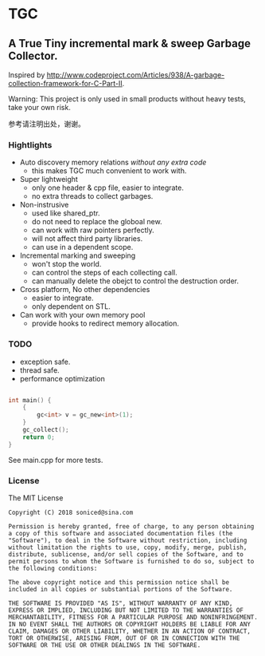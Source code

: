 # TGC

## A True Tiny incremental mark & sweep Garbage Collector.

Inspired by http://www.codeproject.com/Articles/938/A-garbage-collection-framework-for-C-Part-II.

Warning: This project is only used in small products without heavy tests, take your own risk. 

参考请注明出处，谢谢。

### Hightlights
- Auto discovery memory relations *without any extra code*
    - this makes TGC much convenient to work with.
- Super lightweight
    - only one header & cpp file, easier to integrate.
    - no extra threads to collect garbages.
- Non-instrusive
    - used like shared_ptr.
    - do not need to replace the globoal new.
    - can work with raw pointers perfectly.
    - will not affect third party libraries.
    - can use in a dependent scope.    
- Incremental marking and sweeping
    - won't stop the world.
    - can control the steps of each collecting call.
    - can manually delete the obejct to control the destruction order.
- Cross platform, No other dependencies
    - easier to integrate.
    - only dependent on STL.
- Can work with your own memory pool
    - provide hooks to redirect memory allocation.

### TODO
- exception safe.
- thread safe.
- performance optimization

``` c++

int main() { 
    {
        gc<int> v = gc_new<int>(1);
    }
    gc_collect();    
    return 0;
}

```
See main.cpp for more tests.

### License

The MIT License

```
Copyright (C) 2018 soniced@sina.com

Permission is hereby granted, free of charge, to any person obtaining a copy of this software and associated documentation files (the "Software"), to deal in the Software without restriction, including without limitation the rights to use, copy, modify, merge, publish, distribute, sublicense, and/or sell copies of the Software, and to permit persons to whom the Software is furnished to do so, subject to the following conditions:

The above copyright notice and this permission notice shall be included in all copies or substantial portions of the Software.

THE SOFTWARE IS PROVIDED "AS IS", WITHOUT WARRANTY OF ANY KIND, EXPRESS OR IMPLIED, INCLUDING BUT NOT LIMITED TO THE WARRANTIES OF MERCHANTABILITY, FITNESS FOR A PARTICULAR PURPOSE AND NONINFRINGEMENT. IN NO EVENT SHALL THE AUTHORS OR COPYRIGHT HOLDERS BE LIABLE FOR ANY CLAIM, DAMAGES OR OTHER LIABILITY, WHETHER IN AN ACTION OF CONTRACT, TORT OR OTHERWISE, ARISING FROM, OUT OF OR IN CONNECTION WITH THE SOFTWARE OR THE USE OR OTHER DEALINGS IN THE SOFTWARE.
```
